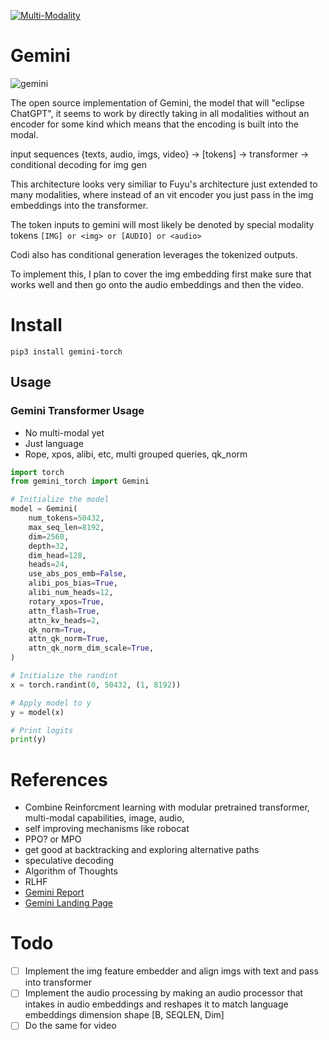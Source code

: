 [![Multi-Modality](agorabanner.png)](https://discord.gg/qUtxnK2NMf)

# Gemini

![gemini](gemini.png)

The open source implementation of Gemini, the model that will "eclipse ChatGPT", it seems to work by directly taking in all modalities without an encoder for some kind which means that the encoding is built into the modal.

input sequences {texts, audio, imgs, video} -> [tokens] -> transformer -> conditional decoding for img gen

This architecture looks very similiar to Fuyu's architecture just extended to many modalities, where instead of an vit encoder you just pass in the img embeddings into the transformer.

The token inputs to gemini will most likely be denoted by special modality tokens `[IMG] or <img> or [AUDIO] or <audio>`

Codi also has conditional generation leverages the tokenized outputs.

To implement this, I plan to cover the img embedding first make sure that works well and then go onto the audio embeddings and then the video.


# Install
`pip3 install gemini-torch`


## Usage

### Gemini Transformer Usage
- No multi-modal yet
- Just language
- Rope, xpos, alibi, etc, multi grouped queries, qk_norm
```python
import torch 
from gemini_torch import Gemini

# Initialize the model
model = Gemini(
    num_tokens=50432,
    max_seq_len=8192,
    dim=2560,
    depth=32,
    dim_head=128,
    heads=24,
    use_abs_pos_emb=False,
    alibi_pos_bias=True,
    alibi_num_heads=12,
    rotary_xpos=True,
    attn_flash=True,
    attn_kv_heads=2,
    qk_norm=True,
    attn_qk_norm=True,
    attn_qk_norm_dim_scale=True,
)

# Initialize the randint
x = torch.randint(0, 50432, (1, 8192))

# Apply model to y
y = model(x)

# Print logits
print(y)
```



# References
* Combine Reinforcment learning with modular pretrained transformer, multi-modal capabilities, image, audio, 
* self improving mechanisms like robocat
* PPO? or MPO
* get good at backtracking and exploring alternative paths
* speculative decoding
* Algorithm of Thoughts
* RLHF
* [Gemini Report](https://storage.googleapis.com/deepmind-media/gemini/gemini_1_report.pdf)
* [Gemini Landing Page](https://deepmind.google/technologies/gemini/#introduction)


# Todo
- [ ] Implement the img feature embedder and align imgs with text and pass into transformer
- [ ] Implement the audio processing by making an audio processor that intakes in audio embeddings and reshapes it to match language embeddings dimension shape [B, SEQLEN, Dim]
- [ ] Do the same for video